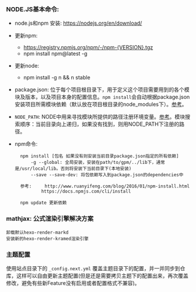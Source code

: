 ### NODE.JS基本命令:

- node.js和npm 安装: https://nodejs.org/en/download/
- 更新npm:
	- https://registry.npmjs.org/npm/-/npm-{VERSION}.tgz
	- npm install npm@latest -g
- 更新node:
	- npm install -g n && n stable
- package.json: 位于每个项目根目录下，用于定义这个项目需要用到的各个模块及版本，以及项目本身的配置信息。`npm install`会自动根据package.json安装项目所需模块依赖（默认放在项目根目录的node_modules下）。[参考](http://javascript.ruanyifeng.com/nodejs/packagejson.html)。
- `NODE_PATH`: NODE中用来寻找模块所提供的路径注册环境变量。[参考](https://segmentfault.com/a/1190000002478924)。模块搜索顺序：当前目录向上递归，如果没有找到，则用NODE\_PATH下注册的路径。
- npm命令:

		npm install [包名 如果没有则安装当前目录package.json指定的所有依赖]
			-g --global: 全局安装，安装在path/to/gpm/../lib下，通常是/usr/local/lib。否则将安装下当前目录下(本地安装)
			--save --save-dev: 将包依赖写入到package.json的dependencies中
			
		参考: 	http://www.ruanyifeng.com/blog/2016/01/npm-install.html
				https://docs.npmjs.com/cli/install
				
		npm update 更新依赖
	
		
		

### mathjax: 公式渲染引擎解决方案

	卸载默认hexo-render-markd
	安装新的hexo-render-kramed渲染引擎

### 主题配置

使用站点目录下的 `_config.next.yml` 覆盖主题目录下的配置，并一并同步到仓库，这样可以自由更新主题配置(但是还是需要拷贝主题下的配置出来，再次覆盖修改，避免有些新Feature没有启用或者配置格式不兼容)。

